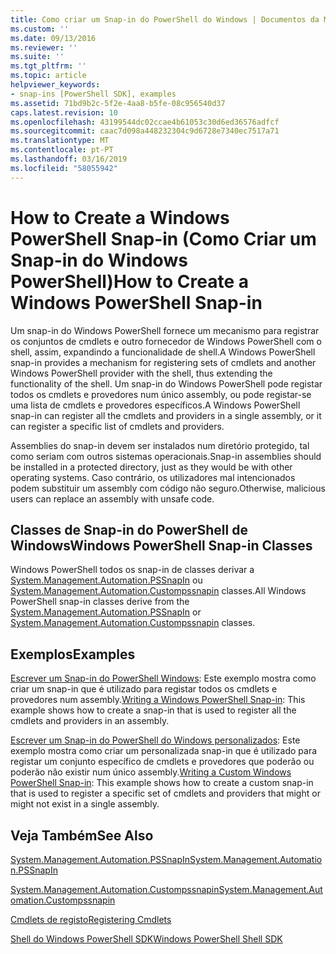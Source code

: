 ```yaml
---
title: Como criar um Snap-in do PowerShell do Windows | Documentos da Microsoft
ms.custom: ''
ms.date: 09/13/2016
ms.reviewer: ''
ms.suite: ''
ms.tgt_pltfrm: ''
ms.topic: article
helpviewer_keywords:
- snap-ins [PowerShell SDK], examples
ms.assetid: 71bd9b2c-5f2e-4aa8-b5fe-08c956540d37
caps.latest.revision: 10
ms.openlocfilehash: 43199544dc02ccae4b61053c30d6ed36576adfcf
ms.sourcegitcommit: caac7d098a448232304c9d6728e7340ec7517a71
ms.translationtype: MT
ms.contentlocale: pt-PT
ms.lasthandoff: 03/16/2019
ms.locfileid: "58055942"
---
```

# <a name="how-to-create-a-windows-powershell-snap-in"></a><span data-ttu-id="c7698-102">How to Create a Windows PowerShell Snap-in (Como Criar um Snap-in do Windows PowerShell)</span><span class="sxs-lookup"><span data-stu-id="c7698-102">How to Create a Windows PowerShell Snap-in</span></span>

<span data-ttu-id="c7698-103">Um snap-in do Windows PowerShell fornece um mecanismo para registrar os conjuntos de cmdlets e outro fornecedor de Windows PowerShell com o shell, assim, expandindo a funcionalidade de shell.</span><span class="sxs-lookup"><span data-stu-id="c7698-103">A Windows PowerShell snap-in provides a mechanism for registering sets of cmdlets and another Windows PowerShell provider with the shell, thus extending the functionality of the shell.</span></span> <span data-ttu-id="c7698-104">Um snap-in do Windows PowerShell pode registar todos os cmdlets e provedores num único assembly, ou pode registar-se uma lista de cmdlets e provedores específicos.</span><span class="sxs-lookup"><span data-stu-id="c7698-104">A Windows PowerShell snap-in can register all the cmdlets and providers in a single assembly, or it can register a specific list of cmdlets and providers.</span></span>

<span data-ttu-id="c7698-105">Assemblies do snap-in devem ser instalados num diretório protegido, tal como seriam com outros sistemas operacionais.</span><span class="sxs-lookup"><span data-stu-id="c7698-105">Snap-in assemblies should be installed in a protected directory, just as they would be with other operating systems.</span></span> <span data-ttu-id="c7698-106">Caso contrário, os utilizadores mal intencionados podem substituir um assembly com código não seguro.</span><span class="sxs-lookup"><span data-stu-id="c7698-106">Otherwise, malicious users can replace an assembly with unsafe code.</span></span>

## <a name="windows-powershell-snap-in-classes"></a><span data-ttu-id="c7698-107">Classes de Snap-in do PowerShell de Windows</span><span class="sxs-lookup"><span data-stu-id="c7698-107">Windows PowerShell Snap-in Classes</span></span>

<span data-ttu-id="c7698-108">Windows PowerShell todos os snap-in de classes derivar a [System.Management.Automation.PSSnapIn](/dotnet/api/System.Management.Automation.PSSnapIn) ou [System.Management.Automation.Custompssnapin](/dotnet/api/System.Management.Automation.CustomPSSnapIn) classes.</span><span class="sxs-lookup"><span data-stu-id="c7698-108">All Windows PowerShell snap-in classes derive from the [System.Management.Automation.PSSnapIn](/dotnet/api/System.Management.Automation.PSSnapIn) or [System.Management.Automation.Custompssnapin](/dotnet/api/System.Management.Automation.CustomPSSnapIn) classes.</span></span>

## <a name="examples"></a><span data-ttu-id="c7698-109">Exemplos</span><span class="sxs-lookup"><span data-stu-id="c7698-109">Examples</span></span>

<span data-ttu-id="c7698-110">[Escrever um Snap-in do PowerShell Windows](./writing-a-windows-powershell-snap-in.md): Este exemplo mostra como criar um snap-in que é utilizado para registar todos os cmdlets e provedores num assembly.</span><span class="sxs-lookup"><span data-stu-id="c7698-110">[Writing a Windows PowerShell Snap-in](./writing-a-windows-powershell-snap-in.md): This example shows how to create a snap-in that is used to register all the cmdlets and providers in an assembly.</span></span>

<span data-ttu-id="c7698-111">[Escrever um Snap-in do PowerShell do Windows personalizados](./writing-a-custom-windows-powershell-snap-in.md): Este exemplo mostra como criar um personalizada snap-in que é utilizado para registar um conjunto específico de cmdlets e provedores que poderão ou poderão não existir num único assembly.</span><span class="sxs-lookup"><span data-stu-id="c7698-111">[Writing a Custom Windows PowerShell Snap-in](./writing-a-custom-windows-powershell-snap-in.md): This example shows how to create a custom snap-in that is used to register a specific set of cmdlets and providers that might or might not exist in a single assembly.</span></span>

## <a name="see-also"></a><span data-ttu-id="c7698-112">Veja Também</span><span class="sxs-lookup"><span data-stu-id="c7698-112">See Also</span></span>

[<span data-ttu-id="c7698-113">System.Management.Automation.PSSnapIn</span><span class="sxs-lookup"><span data-stu-id="c7698-113">System.Management.Automation.PSSnapIn</span></span>](/dotnet/api/System.Management.Automation.PSSnapIn)

[<span data-ttu-id="c7698-114">System.Management.Automation.Custompssnapin</span><span class="sxs-lookup"><span data-stu-id="c7698-114">System.Management.Automation.Custompssnapin</span></span>](/dotnet/api/System.Management.Automation.CustomPSSnapIn)

[<span data-ttu-id="c7698-115">Cmdlets de registo</span><span class="sxs-lookup"><span data-stu-id="c7698-115">Registering Cmdlets</span></span>](./registering-cmdlets.md)

[<span data-ttu-id="c7698-116">Shell do Windows PowerShell SDK</span><span class="sxs-lookup"><span data-stu-id="c7698-116">Windows PowerShell Shell SDK</span></span>](../windows-powershell-reference.md)
